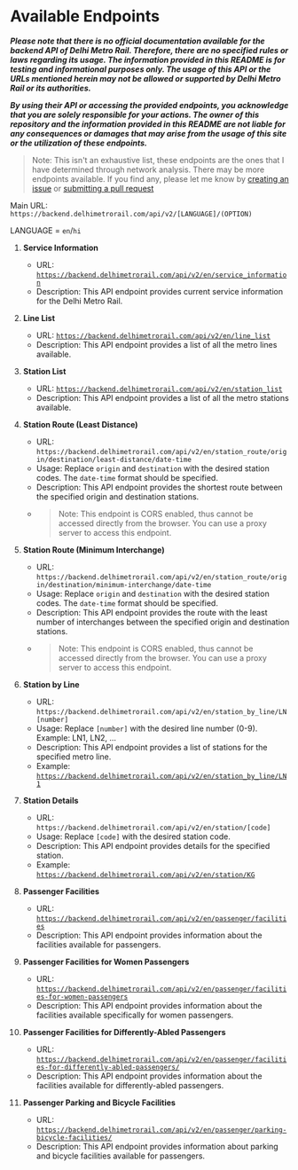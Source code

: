 # Available Endpoints

**_Please note that there is no official documentation available for the backend API of Delhi Metro Rail. Therefore, there are no specified rules or laws regarding its usage. The information provided in this README is for testing and informational purposes only. The usage of this API or the URLs mentioned herein may not be allowed or supported by Delhi Metro Rail or its authorities._**

**_By using their API or accessing the provided endpoints, you acknowledge that you are solely responsible for your actions. The owner of this repository and the information provided in this README are not liable for any consequences or damages that may arise from the usage of this site or the utilization of these endpoints._**

> Note: This isn't an exhaustive list, these endpoints are the ones that I have determined through network analysis. There may be more endpoints available. If you find any, please let me know by [creating an issue](https://github.com/dmetroverse-code/issues) or [submitting a pull request](https://github.com/dmetroverse-code/pulls)

Main URL: `https://backend.delhimetrorail.com/api/v2/[LANGUAGE]/(OPTION)`

LANGUAGE = `en`/`hi`
1. **Service Information**

   - URL: [`https://backend.delhimetrorail.com/api/v2/en/service_information`](https://backend.delhimetrorail.com/api/v2/en/service_information)
   - Description: This API endpoint provides current service information for the Delhi Metro Rail.

2. **Line List**

   - URL: [`https://backend.delhimetrorail.com/api/v2/en/line_list`](https://backend.delhimetrorail.com/api/v2/en/line_list)
   - Description: This API endpoint provides a list of all the metro lines available.

3. **Station List**

   - URL: [`https://backend.delhimetrorail.com/api/v2/en/station_list`](https://backend.delhimetrorail.com/api/v2/en/station_list)
   - Description: This API endpoint provides a list of all the metro stations available.

4. **Station Route (Least Distance)**

   - URL: `https://backend.delhimetrorail.com/api/v2/en/station_route/origin/destination/least-distance/date-time`
   - Usage: Replace `origin` and `destination` with the desired station codes. The `date-time` format should be specified.
   - Description: This API endpoint provides the shortest route between the specified origin and destination stations.
   - > Note: This endpoint is CORS enabled, thus cannot be accessed directly from the browser. You can use a proxy server to access this endpoint.

5. **Station Route (Minimum Interchange)**

   - URL: `https://backend.delhimetrorail.com/api/v2/en/station_route/origin/destination/minimum-interchange/date-time`
   - Usage: Replace `origin` and `destination` with the desired station codes. The `date-time` format should be specified.
   - Description: This API endpoint provides the route with the least number of interchanges between the specified origin and destination stations.
   - > Note: This endpoint is CORS enabled, thus cannot be accessed directly from the browser. You can use a proxy server to access this endpoint.

6. **Station by Line**

   - URL: `https://backend.delhimetrorail.com/api/v2/en/station_by_line/LN[number]`
   - Usage: Replace `[number]` with the desired line number (0-9). Example: LN1, LN2, ...
   - Description: This API endpoint provides a list of stations for the specified metro line.
   - Example: [`https://backend.delhimetrorail.com/api/v2/en/station_by_line/LN1`](https://backend.delhimetrorail.com/api/v2/en/station_by_line/LN1)

7. **Station Details**

   - URL: `https://backend.delhimetrorail.com/api/v2/en/station/[code]`
   - Usage: Replace `[code]` with the desired station code.
   - Description: This API endpoint provides details for the specified station.
   - Example: [`https://backend.delhimetrorail.com/api/v2/en/station/KG`](https://backend.delhimetrorail.com/api/v2/en/station/KG)

8. **Passenger Facilities**

   - URL: [`https://backend.delhimetrorail.com/api/v2/en/passenger/facilities`](https://backend.delhimetrorail.com/api/v2/en/passenger/facilities)
   - Description: This API endpoint provides information about the facilities available for passengers.

9. **Passenger Facilities for Women Passengers**

   - URL: [`https://backend.delhimetrorail.com/api/v2/en/passenger/facilities-for-women-passengers`](https://backend.delhimetrorail.com/api/v2/en/passenger/facilities-for-women-passengers)
   - Description: This API endpoint provides information about the facilities available specifically for women passengers.

10. **Passenger Facilities for Differently-Abled Passengers**

    - URL: [`https://backend.delhimetrorail.com/api/v2/en/passenger/facilities-for-differently-abled-passengers/`](https://backend.delhimetrorail.com/api/v2/en/passenger/facilities-for-differently-abled-passengers/)
    - Description: This API endpoint provides information about the facilities available for differently-abled passengers.

11. **Passenger Parking and Bicycle Facilities**
    - URL: [`https://backend.delhimetrorail.com/api/v2/en/passenger/parking-bicycle-facilities/`](https://backend.delhimetrorail.com/api/v2/en/passenger/parking-bicycle-facilities/)
    - Description: This API endpoint provides information about parking and bicycle facilities available for passengers.
